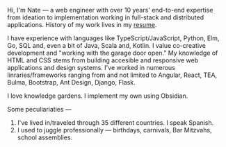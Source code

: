 Hi, I'm Nate — a web engineer with over 10 years' end-to-end expertise from ideation to implementation working in full-stack and distributed applications. History of my work lives in my [resume](https://nqthqn.com/notes/resume/). 

I have experience with languages like TypeScript/JavaScript, Python, Elm, Go, SQL and, even a bit of Java, Scala and, Kotlin. I value co-creative development and "working with the garage door open." My knowledge of HTML and CSS stems from building accesible and responsive web applications and design systems. I've worked in numerous linraries/frameworks ranging from and not limited to Angular, React, TEA, Bulma, Bootstrap, Ant Design, Django, Flask.

I love knowledge gardens. I implement my own using Obsidian.

Some peculiariaties —

1. I've lived in/traveled through 35 different countries. I speak Spanish.
2. I used to juggle professionally — birthdays, carnivals, Bar Mitzvahs, school assemblies.
